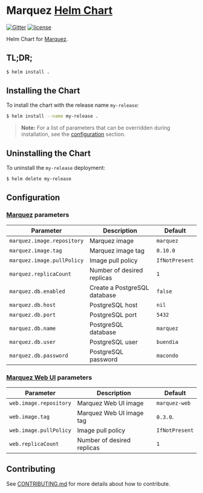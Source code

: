 # Marquez [Helm Chart](https://helm.sh)

[![Gitter](https://badges.gitter.im/Join%20Chat.svg)](https://gitter.im/marquez-project/community)
[![license](https://img.shields.io/badge/license-Apache_2.0-blue.svg)](https://raw.githubusercontent.com/MarquezProject/marquez-chart/master/LICENSE)

Helm Chart for [Marquez](https://github.com/MarquezProject/marquez).

## TL;DR;

```bash
$ helm install .
```

## Installing the Chart

To install the chart with the release name `my-release`:

```bash
$ helm install --name my-release .
```

> **Note:** For a list of parameters that can be overridden during installation, see the [configuration](#configuration) section.

## Uninstalling the Chart

To uninstall the `my-release` deployment:

```bash
$ helm delete my-release
```

## Configuration

### [Marquez](https://github.com/MarquezProject/marquez) **parameters**

| Parameter                  | Description                      | Default        |
|----------------------------|----------------------------------|----------------|
| `marquez.image.repository` | Marquez image                    | `marquez`      |
| `marquez.image.tag`        | Marquez image tag                | `0.10.0`       |
| `marquez.image.pullPolicy` | Image pull policy                | `IfNotPresent` |
| `marquez.replicaCount`     | Number of desired replicas       | `1`            |
| `marquez.db.enabled`       | Create a PostgreSQL database     | `false`        |
| `marquez.db.host`          | PostgreSQL host                  | `nil`          |
| `marquez.db.port`          | PostgreSQL port                  | `5432`         |
| `marquez.db.name`          | PostgreSQL database              | `marquez`      |
| `marquez.db.user`          | PostgreSQL user                  | `buendia`      |
| `marquez.db.password`      | PostgreSQL password              | `macondo `     |

### [Marquez Web UI](https://github.com/MarquezProject/marquez-web) **parameters**

| Parameter              | Description                   | Default        |
|------------------------|-------------------------------|----------------|
| `web.image.repository` | Marquez Web UI image          | `marquez-web`  |
| `web.image.tag`        | Marquez Web UI image tag      | `0.3.0`.       |
| `web.image.pullPolicy` | Image pull policy             | `IfNotPresent` |
| `web.replicaCount`     | Number of desired replicas    | `1`            |

## Contributing

See [CONTRIBUTING.md](https://github.com/MarquezProject/marquez-chart/blob/master/CONTRIBUTING.md) for more details about how to contribute.